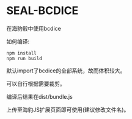 # SEAL-BCDICE

在海豹骰中使用bcdice

如何编译:

```
npm install
npm run build
```

默认import了bcdice的全部系统，故而体积较大。

可以自行根据需要裁剪。

编译后结果在dist/bundle.js

上传至海豹JS扩展页面即可使用(建议修改文件名)。

